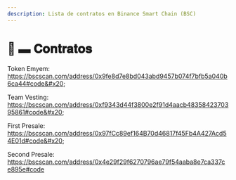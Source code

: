 ```yaml
---
description: Lista de contratos en Binance Smart Chain (BSC)
---
```


# 🤖 ▬ 𝐂𝐨𝐧𝐭𝐫𝐚𝐭𝐨𝐬

Token Emyem: https://bscscan.com/address/0x9fe8d7e8bd043abd9457b074f7bfb5a040b6ca44#code&#x20;

&#x20;

Team Vesting: https://bscscan.com/address/0xf9343d44f3800e2f91d4aacb4835842370395861#code&#x20;

&#x20;

First Presale: https://bscscan.com/address/0x97fCc89ef164B70d46817f45Fb4A427Acd54E01d#code&#x20;

&#x20;

Second Presale: https://bscscan.com/address/0x4e29f29f6270796ae79f54aaba8e7ca337ce895e#code
